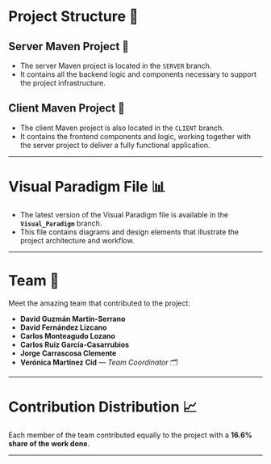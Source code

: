 
# Project Structure 📁

## Server Maven Project 🔌
- The server Maven project is located in the `SERVER` branch.  
- It contains all the backend logic and components necessary to support the project infrastructure.

## Client Maven Project 📡
- The client Maven project is also located in the `CLIENT` branch.  
- It contains the frontend components and logic, working together with the server project to deliver a fully functional application.

---

# Visual Paradigm File 📊

- The latest version of the Visual Paradigm file is available in the **`Visual_Paradigm`** branch.
- This file contains diagrams and design elements that illustrate the project architecture and workflow.

---

# Team 👥

Meet the amazing team that contributed to the project:

- **David Guzmán Martín-Serrano**  
- **David Fernández Lizcano**  
- **Carlos Monteagudo Lozano**  
- **Carlos Ruiz García-Casarrubios**  
- **Jorge Carrascosa Clemente**  
- **Verónica Martínez Cid** — *Team Coordinator* 🗂️  

---

# Contribution Distribution 📈

Each member of the team contributed equally to the project with a **16.6% share of the work done**.

---
